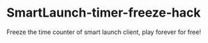 # SmartLaunch-timer-freeze-hack

Freeze the time counter of smart launch client, play forever for free!
